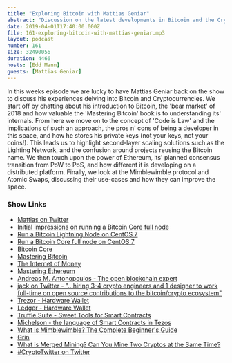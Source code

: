 ```yaml
---
title: "Exploring Bitcoin with Mattias Geniar"
abstract: "Discussion on the latest developments in Bitcoin and the Cryptocurrency space"
date: 2019-04-01T17:40:00.000Z
file: 161-exploring-bitcoin-with-mattias-geniar.mp3
layout: podcast
number: 161
size: 32490056
duration: 4466
hosts: [Edd Mann]
guests: [Mattias Geniar]
---
```


In this weeks episode we are lucky to have Mattias Geniar back on the show to discuss his experiences delving into Bitcoin and Cryptocurrencies.
We start off by chatting about his introduction to Bitcoin, the 'bear market' of 2018 and how valuable the 'Mastering Bitcoin' book is to understanding its' internals.
From here we move on to the concept of 'Code is Law' and the implications of such an approach, the pros n' cons of being a developer in this space, and how he stores his private keys (not your keys, not your coins!).
This leads us to highlight second-layer scaling solutions such as the Lighting Network, and the confusion around projects reusing the Bitcoin name.
We then touch upon the power of Ethereum, its' planned consensus transition from PoW to PoS, and how different it is developing on a distributed platform.
Finally, we look at the Mimblewimble protocol and Atomic Swaps, discussing their use-cases and how they can improve the space.

### Show Links

- [Mattias on Twitter](https://twitter.com/mattiasgeniar)
- [Initial impressions on running a Bitcoin Core full node](https://ma.ttias.be/initial-impressions-on-running-a-bitcoin-core-full-node/)
- [Run a Bitcoin Lightning Node on CentOS 7](https://ma.ttias.be/run-a-bitcoin-lightning-node-on-centos-7/)
- [Run a Bitcoin Core full node on CentOS 7](https://ma.ttias.be/run-a-bitcoin-core-full-node-on-centos-7/)
- [Bitcoin Core](https://bitcoincore.org/)
- [Mastering Bitcoin](https://bitcoinbook.info/)
- [The Internet of Money](https://theinternetofmoney.info/)
- [Mastering Ethereum](https://ethereumbook.info/)
- [Andreas M. Antonopoulos - The open blockchain expert](https://antonopoulos.com/)
- [jack on Twitter - "...hiring 3-4 crypto engineers and 1 designer to work full-time on open source contributions to the bitcoin/crypto ecosystem"](https://twitter.com/jack/status/1108487911802966017)
- [Trezor - Hardware Wallet](https://trezor.io/)
- [Ledger - Hardware Wallet](https://www.ledger.com/)
- [Truffle Suite - Sweet Tools for Smart Contracts](https://truffleframework.com/)
- [Michelson - the language of Smart Contracts in Tezos](https://tezos.gitlab.io/master/whitedoc/michelson.html)
- [What is Mimblewimble? The Complete Beginner's Guide](https://cryptopotato.com/what-is-mimblewimble-the-complete-beginners-guide/)
- [Grin](https://grin-tech.org/)
- [What is Merged Mining? Can You Mine Two Cryptos at the Same Time?](https://coincentral.com/what-is-merged-mining/)
- [#CryptoTwitter on Twitter](https://twitter.com/hashtag/CryptoTwitter)

